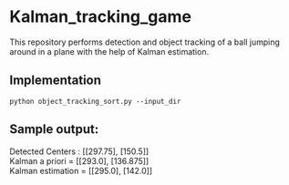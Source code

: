 # Kalman_tracking_game


This repository performs detection and object tracking of a ball jumping around in a plane with the help of Kalman estimation. 

## Implementation
`python object_tracking_sort.py --input_dir`


## Sample output:
Detected Centers :  [[297.75], [150.5]] \
Kalman a priori =  [[293.0], [136.875]] \
Kalman estimation =  [[295.0], [142.0]]
